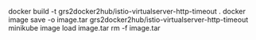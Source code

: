 docker build -t grs2docker2hub/istio-virtualserver-http-timeout .
docker image save -o image.tar grs2docker2hub/istio-virtualserver-http-timeout
minikube image load image.tar
rm -f image.tar
